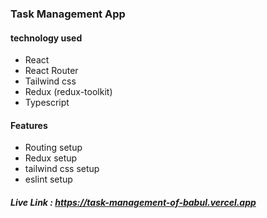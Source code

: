### Task Management App

#### technology used

- React
- React Router
- Tailwind css
- Redux (redux-toolkit)
- Typescript

#### Features

- Routing setup
- Redux setup
- tailwind css setup
- eslint setup

##### Live Link : https://task-management-of-babul.vercel.app
